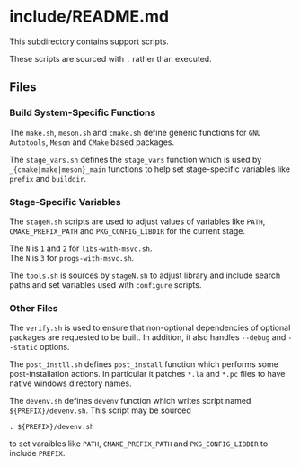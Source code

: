 # include/README.md

This subdirectory contains support scripts.

These scripts are sourced with `.` rather than executed.

## Files

### Build System-Specific Functions

The `make.sh`, `meson.sh` and `cmake.sh` define generic functions for
`GNU Autotools`, `Meson` and `CMake` based packages.

The `stage_vars.sh` defines the `stage_vars` function which is used by
`_{cmake|make|meson}_main` functions to help set stage-specific variables
like `prefix` and `builddir`.

### Stage-Specific Variables

The `stageN.sh` scripts are used to adjust values of variables like
`PATH`, `CMAKE_PREFIX_PATH` and `PKG_CONFIG_LIBDIR` for the current stage.

The `N` is `1` and `2` for `libs-with-msvc.sh`.  
The `N` is `3` for `progs-with-msvc.sh`.

The `tools.sh` is sources by `stageN.sh` to adjust library and include
search paths and set variables used with `configure` scripts.

### Other Files

The `verify.sh` is used to ensure that non-optional dependencies of optional
packages are requested to be built. In addition, it also handles `--debug` and
`--static` options.

The `post_instll.sh` defines `post_install` function which performs some
post-installation actions. In particular it patches `*.la` and `*.pc` files
to have native windows directory names.

The `devenv.sh` defines `devenv` function which writes script named
`${PREFIX}/devenv.sh`. This script may be sourced

```shell
. ${PREFIX}/devenv.sh
```

to set varaibles like `PATH`, `CMAKE_PREFIX_PATH` and `PKG_CONFIG_LIBDIR`
to include `PREFIX`.
